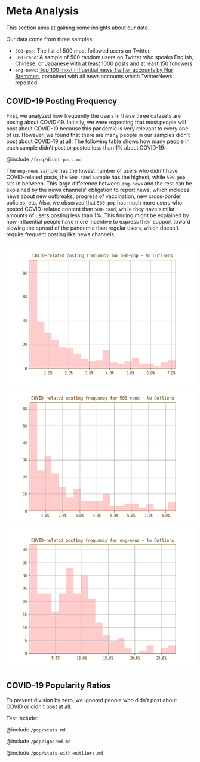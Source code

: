 
# Meta Analysis

This section aims at gaining some insights about our data.

Our data come from three samples:
* `500-pop`: The list of 500 most followed users on Twitter.
* `500-rand`: A sample of 500 random users on Twitter who speaks English, Chinese, or Japanese with at least 1000 posts and at least 150 followers.
* `eng-news`: [Top 100 most influential news Twitter accounts by Nur Bremmen](https://memeburn.com/2010/09/the-100-most-influential-news-media-twitter-accounts/), combined with all news accounts which TwitterNews reposted.

## COVID-19 Posting Frequency

First, we analyzed how frequently the users in these three datasets are posing about COVID-19. Initially, we were expecting that most people will post about COVID-19 because this pandemic is very relevant to every one of us. However, we found that there are many people in our samples didn't post about COVID-19 at all. The following table shows how many people in each sample didn't post or posted less than 1% about COVID-19:

@include `/freq/didnt-post.md`

The `eng-news` sample has the lowest number of users who didn't have COVID-related posts, the `500-rand` sample has the highest, while `500-pop` sits in between. This large difference between `eng-news` and the rest can be explained by the news channels' obligation to report news, which includes news about new outbreaks, progress of vaccination, new cross-border policies, etc. Also, we observed that `500-pop` has much more users who posted COVID-related content than `500-rand`, while they have similar amounts of users posting less than 1%. This finding might be explained by how influential people have more incentive to express their support toward slowing the spread of the pandemic than regular users, which doesn't require frequent posting like news channels.

<div class="image-row">
    <div><img src="/freq/500-pop-hist.png" alt="hist"></div>
    <div><img src="/freq/500-rand-hist.png" alt="hist"></div>
    <div><img src="/freq/eng-news-hist.png" alt="hist"></div>
</div>

## COVID-19 Popularity Ratios

To prevent division by zero, we ignored people who didn't post about COVID or didn't post at all.

Test Include:

@include `/pop/stats.md`

@include `/pop/ignored.md`

@include `/pop/stats-with-outliers.md`
